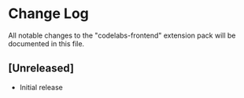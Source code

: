 # Change Log

All notable changes to the "codelabs-frontend" extension pack will be documented in this file.


## [Unreleased]

- Initial release
